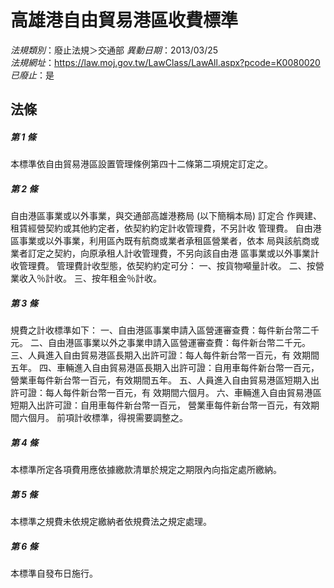 # 高雄港自由貿易港區收費標準

*法規類別*：廢止法規＞交通部
*異動日期*：2013/03/25  
*法規網址*：https://law.moj.gov.tw/LawClass/LawAll.aspx?pcode=K0080020
*已廢止*：是


## 法條
##### 第 1 條
本標準依自由貿易港區設置管理條例第四十二條第二項規定訂定之。

##### 第 2 條
自由港區事業或以外事業，與交通部高雄港務局 (以下簡稱本局) 訂定合
作興建、租賃經營契約或其他約定者，依契約約定計收管理費，不另計收
管理費。
自由港區事業或以外事業，利用區內既有航商或業者承租區營業者，依本
局與該航商或業者訂定之契約，向原承租人計收管理費，不另向該自由港
區事業或以外事業計收管理費。
管理費計收型態，依契約約定可分：
一、按貨物噸量計收。
二、按營業收入％計收。
三、按年租金％計收。

##### 第 3 條
規費之計收標準如下：
一、自由港區事業申請入區營運審查費：每件新台幣二千元。
二、自由港區事業以外之事業申請入區營運審查費：每件新台幣二千元。
三、人員進入自由貿易港區長期入出許可證：每人每件新台幣一百元，有
    效期間五年。
四、車輛進入自由貿易港區長期入出許可證：自用車每件新台幣一百元，
    營業車每件新台幣一百元，有效期間五年。
五、人員進入自由貿易港區短期入出許可證：每人每件新台幣一百元，有
    效期間六個月。
六、車輛進入自由貿易港區短期入出許可證：自用車每件新台幣一百元，
    營業車每件新台幣一百元，有效期間六個月。
前項計收標準，得視需要調整之。

##### 第 4 條
本標準所定各項費用應依據繳款清單於規定之期限內向指定處所繳納。

##### 第 5 條
本標準之規費未依規定繳納者依規費法之規定處理。

##### 第 6 條
本標準自發布日施行。


